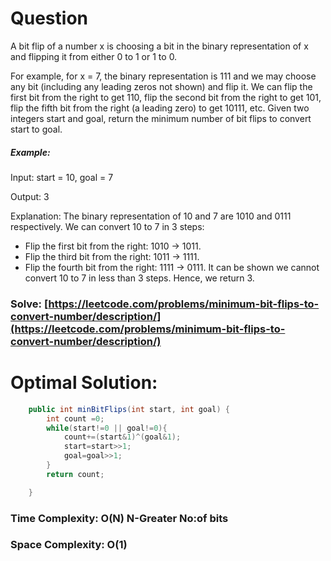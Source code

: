 # Question

A bit flip of a number x is choosing a bit in the binary representation of x and flipping it from either 0 to 1 or 1 to 0.

For example, for x = 7, the binary representation is 111 and we may choose any bit (including any leading zeros not shown) and flip it. We can flip the first bit from the right to get 110, flip the second bit from the right to get 101, flip the fifth bit from the right (a leading zero) to get 10111, etc.
Given two integers start and goal, return the minimum number of bit flips to convert start to goal.


##### Example:

Input: start = 10, goal = 7

Output: 3

Explanation: The binary representation of 10 and 7 are 1010 and 0111 respectively. We can convert 10 to 7 in 3 steps:
- Flip the first bit from the right: 1010 -> 1011.
- Flip the third bit from the right: 1011 -> 1111.
- Flip the fourth bit from the right: 1111 -> 0111.
It can be shown we cannot convert 10 to 7 in less than 3 steps. Hence, we return 3.


### Solve: [https://leetcode.com/problems/minimum-bit-flips-to-convert-number/description/](https://leetcode.com/problems/minimum-bit-flips-to-convert-number/description/)
   


# Optimal Solution:  
``` java
    public int minBitFlips(int start, int goal) {
        int count =0;
        while(start!=0 || goal!=0){
            count+=(start&1)^(goal&1);
            start=start>>1;
            goal=goal>>1;
        }
        return count;

    }
```
### Time Complexity: O(N) N-Greater No:of bits  
### Space Complexity: O(1) 